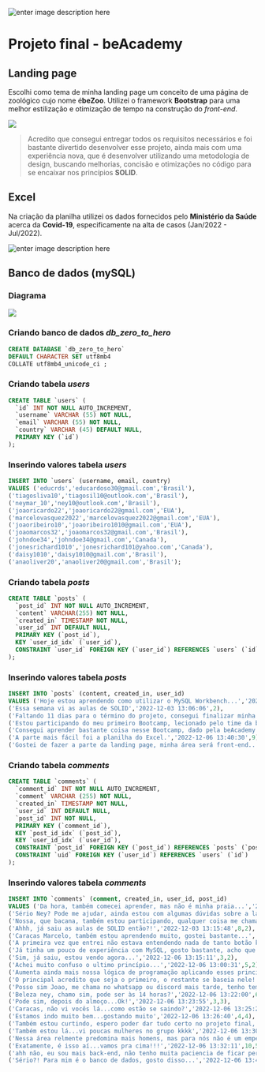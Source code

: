 ![enter image description here](https://www.beacademy.com.br/wp-content/uploads/2019/11/Logo-Topo.png)
# Projeto final - beAcademy

## Landing page
Escolhi como tema de minha landing page um conceito de uma página de zoológico cujo nome é**beZoo**.
Utilizei o framework **Bootstrap** para uma melhor estilização e otimização de tempo na construção do *front-end*. 

![](https://phx02pap001files.storage.live.com/y4mSWE_0mK8q2vtc2vhYeFkP-o74qU8hlxgFMY91oFi-NxtOpREnHDQSctxYDS7Dda2zEFwKy7YSLUelvNLJcD8-3_WHzTwMFac9kfXvgxr6E33chzNtfJNC4PED1rxhhJPHkGCzAhlAdAoxGddw_crF_6tgcbJRv0vq0B0x_oaGgN1W46xFI77gmK97T_erPH0MLwHgv6eSZuiFYL6a5eWZc2FuGlNpSLWRMuUgBChJ20?encodeFailures=1&width=1352&height=597)
> Acredito que consegui entregar todos os requisitos necessários e foi bastante divertido desenvolver esse projeto, ainda mais com uma experiência nova, que é desenvolver utilizando uma metodologia de design, buscando melhorias, concisão e otimizações no código para se encaixar nos princípios **SOLID**.

## Excel
Na criação da planilha utilizei os dados fornecidos pelo **Ministério da Saúde** acerca da **Covid-19**, especificamente na alta de casos (Jan/2022 - Jul/2022).

![enter image description here](https://phx02pap001files.storage.live.com/y4mTRSDRLwvmIomEAw63GWvEIQnpfSMUPtpj_a3hWhBgg40laRljJVMqV9i7NpaizLlSXenxZ6mrSTWm4IOtRv_Ejax90j3rD1vo4S01p-xBQjB_A3coKVyZU3NbCGRWY0IHMtnzZNH0QV9pvmXM2n57rZcJpnIe0D5QCcPvPrgT72Ho_SA4pR6Bf-Ub657-mfeFFuCMAI9eZoNdH9_eEVIe591tFjUQY6Bbv4JQQ38suY?encodeFailures=1&width=1456&height=795)

## Banco de dados (mySQL)
### Diagrama
![](https://phx02pap001files.storage.live.com/y4mxxsPPXvIFRgkvQSfRYzw4PLV3rbcG6hgunOVFf60UOyhiDutVgsdrwmTIEJPc-wtPWnK1aGrqKftQ2WyVhReycurtbkrgQxKaHOy1ZxfGmJRPJdVXoBRzF4iA4oK2MnwNhtyvSOLBkXb6y8sno527CgDbHmoep3fSWO7SyS2mnyiZLvpMsrZ0GXSd4xssXWo9IQpUR-ELbYJi5cTbpV-WcNBkcRGGgt57TjlNgPAM1g?encodeFailures=1&width=1468&height=891)

### Criando banco de dados *db_zero_to_hero*
```sql
CREATE DATABASE `db_zero_to_hero` 
DEFAULT CHARACTER SET utf8mb4 
COLLATE utf8mb4_unicode_ci ;
``` 
### Criando tabela *users*
```sql
CREATE TABLE `users` (
  `id` INT NOT NULL AUTO_INCREMENT,
  `username` VARCHAR (55) NOT NULL,
  `email` VARCHAR (55) NOT NULL,
  `country` VARCHAR (45) DEFAULT NULL,
  PRIMARY KEY (`id`)
);
```
### Inserindo valores tabela *users*
```sql
INSERT INTO `users` (username, email, country)
VALUES ('educrds','educardoso30@gmail.com','Brasil'),
('tiagosliva10','tiagosil10@outlook.com','Brasil'),
('neymar_10','ney10@outlook.com','Brasil'),
('joaoricardo22','joaoricardo22@gmail.com','EUA'),
('marcelovasquez2022','marcelovasquez2022@gmail.com','EUA'),
('joaoribeiro10','joaoribeiro1010@gmail.com','EUA'),
('joaomarcos32','joaomarcos32@gmail.com','Brasil'),
('johndoe34','johndoe34@gmail.com','Canada'),
('jonesrichard1010','jonesrichard101@yahoo.com','Canada'),
('daisy1010','daisy1010@gmail.com','Brasil'),
('anaoliver20','anaoliver20@gmail.com','Brasil');
```
### Criando tabela *posts*
```sql
CREATE TABLE `posts` (
  `post_id` INT NOT NULL AUTO_INCREMENT,
  `content` VARCHAR(255) NOT NULL,
  `created_in` TIMESTAMP NOT NULL,
  `user_id` INT DEFAULT NULL,
  PRIMARY KEY (`post_id`),
  KEY `user_id_idx` (`user_id`),
  CONSTRAINT `user_id` FOREIGN KEY (`user_id`) REFERENCES `users` (`id`)
);
```
### Inserindo valores tabela *posts*
```sql
INSERT INTO `posts` (content, created_in, user_id)
VALUES ('Hoje estou aprendendo como utilizar o MySQL Workbench...','2022-12-01 13:25:05',1),
('Essa semana vi as aulas de SOLID','2022-12-03 13:06:06',2),
('Faltando 11 dias para o término do projeto, consegui finalizar minha landing page','2022-12-03 13:07:14',3),
('Estou participando do meu primeiro Bootcamp, lecionado pelo time da beAcademy','2022-12-03 13:09:30',4),
('Consegui aprender bastante coisa nesse Bootcamp, dado pela beAcademy','2022-12-03 13:09:30',5),
('A parte mais fácil foi a planilha do Excel.','2022-12-06 13:40:30',9),
('Gostei de fazer a parte da landing page, minha área será front-end...','2022-12-06 13:41:00',1);
```
### Criando tabela *comments*
```sql
CREATE TABLE `comments` (
  `comment_id` INT NOT NULL AUTO_INCREMENT,
  `comment` VARCHAR (255) NOT NULL,
  `created_in` TIMESTAMP NOT NULL,
  `user_id` INT DEFAULT NULL,
  `post_id` INT NOT NULL,
  PRIMARY KEY (`comment_id`),
  KEY `post_id_idx` (`post_id`),
  KEY `user_id_idx` (`user_id`),
  CONSTRAINT `post_id` FOREIGN KEY (`post_id`) REFERENCES `posts` (`post_id`),
  CONSTRAINT `uid` FOREIGN KEY (`user_id`) REFERENCES `users` (`id`)
);
```
### Inserindo valores tabela *comments*
```sql
INSERT INTO `comments` (comment, created_in, user_id, post_id)
VALUES ('Da hora, também comecei aprender, mas não é minha praia...','2022-12-01 13:30:43',3,1),
('Sério Ney? Pode me ajudar, ainda estou com algumas dúvidas sobre a landing page','2022-12-03 13:12:48',6,3),
('Nossa, que bacana, também estou participando, qualquer coisa me chama','2022-12-03 12:12:48',5,4),
('Ahhh, já saiu as aulas de SOLID então?!','2022-12-03 13:15:48',8,2),
('Caracas Marcelo, também estou aprendendo muito, gostei bastante...','2022-12-03 13:11:30',7,5),
('A primeira vez que entrei não estava entendendo nada de tanto botão kkkk...','2022-12-06 12:30:32',4,1),
('Já tinha um pouco de experiência com MySQL, gosto bastante, acho que vou me especializar nele!!!','2022-12-06 12:33:31',2,1),
('Sim, já saiu, estou vendo agora...','2022-12-06 13:15:11',3,2),
('Achei muito confuso o ultimo princípio...','2022-12-06 13:00:31',5,2),
('Aumenta ainda mais nossa lógica de programação aplicando esses princípios','2022-12-06 12:55:31',7,2),
('O principal acredito que seja o primeiro, o restante se baseia nele!','2022-12-06 12:56:31',1,2),
('Posso sim Joao, me chama no whatsapp ou discord mais tarde, tenho tempo para te ajudar hoje!','2022-12-06 13:20:31',3,3),
('Beleza ney, chamo sim, pode ser às 14 horas?','2022-12-06 13:22:00',6,3),
('Pode sim, depois do almoço...Ok!','2022-12-06 13:23:55',3,3),
('Caracas, não vi vocês lá...como estão se saindo?','2022-12-06 13:25:21',6,4),
('Estamos indo muito bem...gostando muito','2022-12-06 13:26:40',4,4),
('Também estou curtindo, espero poder dar tudo certo no projeto final, estou me esforçando ao máximo','2022-12-06 13:27:05',5,4),
('Também estou lá...vi poucas mulheres no grupo kkkk','2022-12-06 13:30:21',10,5),
('Nessa área relmente predomina mais homens, mas para nós não é um empecilho rs','2022-12-06 13:31:44',11,5),
('Exatamente, é isso aí...vamos pra cima!!!','2022-12-06 13:32:11',10,5),
('ahh não, eu sou mais back-end, não tenho muita paciencia de ficar personalizando página kkkk','2022-12-06 13:42:30',9,7),
('Sério?! Para mim é o banco de dados, gosto disso...','2022-12-06 13:44:30',9,6);
```
